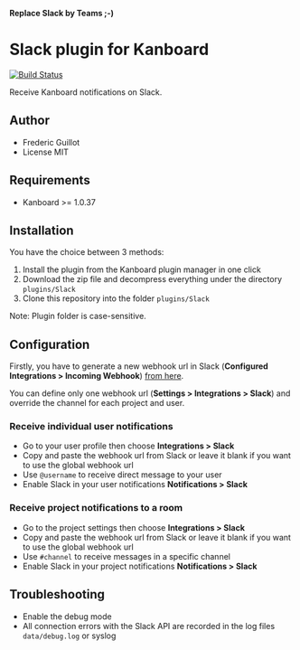 **Replace Slack by Teams ;-)**


Slack plugin for Kanboard
=========================

[![Build Status](https://travis-ci.org/kanboard/plugin-slack.svg?branch=master)](https://travis-ci.org/kanboard/plugin-slack)

Receive Kanboard notifications on Slack.

Author
------

- Frederic Guillot
- License MIT

Requirements
------------

- Kanboard >= 1.0.37

Installation
------------

You have the choice between 3 methods:

1. Install the plugin from the Kanboard plugin manager in one click
2. Download the zip file and decompress everything under the directory `plugins/Slack`
3. Clone this repository into the folder `plugins/Slack`

Note: Plugin folder is case-sensitive.

Configuration
-------------

Firstly, you have to generate a new webhook url in Slack (**Configured Integrations > Incoming Webhook**) [from here](https://slack.com/apps/A0F7XDUAZ-incoming-webhooks).

You can define only one webhook url (**Settings > Integrations > Slack**) and override the channel for each project and user.

### Receive individual user notifications

- Go to your user profile then choose **Integrations > Slack**
- Copy and paste the webhook url from Slack or leave it blank if you want to use the global webhook url
- Use `@username` to receive direct message to your user
- Enable Slack in your user notifications **Notifications > Slack**

### Receive project notifications to a room

- Go to the project settings then choose **Integrations > Slack**
- Copy and paste the webhook url from Slack or leave it blank if you want to use the global webhook url
- Use `#channel` to receive messages in a specific channel
- Enable Slack in your project notifications **Notifications > Slack**

## Troubleshooting

- Enable the debug mode
- All connection errors with the Slack API are recorded in the log files `data/debug.log` or syslog
